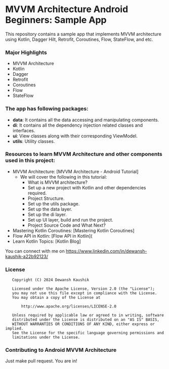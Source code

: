 # MVVM Architecture Android Beginners: Sample App

This repository contains a sample app that implements MVVM architecture using Kotlin, Dagger Hilt,
Retrofit, Coroutines, Flow, StateFlow, and etc.


### Major Highlights

- MVVM Architecture
- Kotlin
- Dagger
- Retrofit
- Coroutines
- Flow
- StateFlow

### The app has following packages:

- **data**: It contains all the data accessing and manipulating components.
- **di**: It contains all the dependency injection related classes and interfaces.
- **ui**: View classes along with their corresponding ViewModel.
- **utils**: Utility classes.

### Resources to learn MVVM Architecture and other components used in this project:

- MVVM
  Architecture: [MVVM Architecture - Android Tutorial]
    - We will cover the following in this tutorial:
        - What is MVVM architecture?
        - Set up a new project with Kotlin and other dependencies required.
        - Project Structure.
        - Set up the utils package.
        - Set up the data layer.
        - Set up the di layer.
        - Set up UI layer, build and run the project.
        - Project Source Code and What Next?
- Mastering Kotlin
  Coroutines: [Mastering Kotlin Coroutines]
- Flow API in Kotlin: [Flow API in Kotlin](
- Learn Kotlin Topics: [Kotlin Blog]

You can connect with me on 
https://www.linkedin.com/in/dewansh-kaushik-a22b92123/

### License

```
   Copyright (C) 2024 Dewansh Kaushik

   Licensed under the Apache License, Version 2.0 (the "License");
   you may not use this file except in compliance with the License.
   You may obtain a copy of the License at

       http://www.apache.org/licenses/LICENSE-2.0

   Unless required by applicable law or agreed to in writing, software
   distributed under the License is distributed on an "AS IS" BASIS,
   WITHOUT WARRANTIES OR CONDITIONS OF ANY KIND, either express or implied.
   See the License for the specific language governing permissions and
   limitations under the License.
```

### Contributing to Android MVVM Architecture

Just make pull request. You are in!
